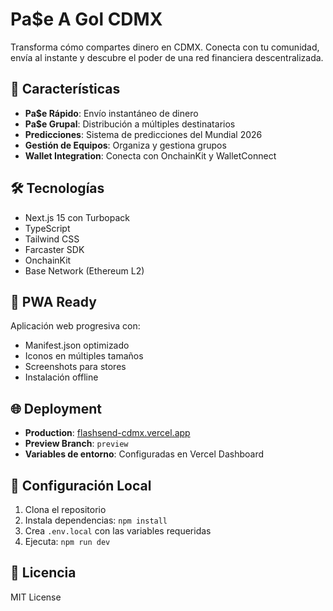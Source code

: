 # Pa$e A Gol CDMX

Transforma cómo compartes dinero en CDMX. Conecta con tu comunidad, envía al instante y descubre el poder de una red financiera descentralizada.

<!-- Deployment trigger: Variables de entorno configuradas en Vercel -->

## 🚀 Características

- **Pa$e Rápido**: Envío instantáneo de dinero
- **Pa$e Grupal**: Distribución a múltiples destinatarios
- **Predicciones**: Sistema de predicciones del Mundial 2026
- **Gestión de Equipos**: Organiza y gestiona grupos
- **Wallet Integration**: Conecta con OnchainKit y WalletConnect

## 🛠️ Tecnologías

- Next.js 15 con Turbopack
- TypeScript
- Tailwind CSS
- Farcaster SDK
- OnchainKit
- Base Network (Ethereum L2)

## 📱 PWA Ready

Aplicación web progresiva con:
- Manifest.json optimizado
- Iconos en múltiples tamaños
- Screenshots para stores
- Instalación offline

## 🌐 Deployment

- **Production**: [flashsend-cdmx.vercel.app](https://flashsend-cdmx.vercel.app)
- **Preview Branch**: `preview`
- **Variables de entorno**: Configuradas en Vercel Dashboard

## 🔧 Configuración Local

1. Clona el repositorio
2. Instala dependencias: `npm install`
3. Crea `.env.local` con las variables requeridas
4. Ejecuta: `npm run dev`

## 📄 Licencia

MIT License
